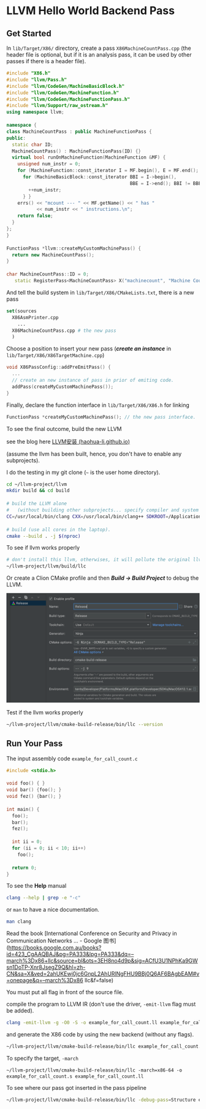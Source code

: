 # LLVM Hello World Backend Pass 

## Get Started 

In `lib/Target/X86/` directory, create a pass `X86MachineCountPass.cpp` (the header file is optional, but if it is an analysis pass, it can be used by other passes if there is a header file). 

```cpp
#include "X86.h"
#include "llvm/Pass.h"
#include "llvm/CodeGen/MachineBasicBlock.h"
#include "llvm/CodeGen/MachineFunction.h"
#include "llvm/CodeGen/MachineFunctionPass.h"
#include "llvm/Support/raw_ostream.h"
using namespace llvm;

namespace {
class MachineCountPass : public MachineFunctionPass {
public:
  static char ID;
  MachineCountPass() : MachineFunctionPass(ID) {}
  virtual bool runOnMachineFunction(MachineFunction &MF) {
    unsigned num_instr = 0;
    for (MachineFunction::const_iterator I = MF.begin(), E = MF.end(); I != E; ++I) {
      for (MachineBasicBlock::const_iterator BBI = I->begin(),
                                             BBE = I->end(); BBI != BBE; ++BBI) {
        ++num_instr;
      } }
    errs() << "mcount --- " << MF.getName() << " has "
           << num_instr << " instructions.\n";
    return false;
  }
};
}

FunctionPass *llvm::createMyCustomMachinePass() {
  return new MachineCountPass();
}

char MachineCountPass::ID = 0;
   static RegisterPass<MachineCountPass> X("machinecount", "Machine CountPass");
```

And tell the build system in `lib/Target/X86/CMakeLists.txt`, there is a new pass 

```cmake
set(sources
  X86AsmPrinter.cpp
	... 
  X86MachineCountPass.cpp # the new pass 
  )
```

Choose a position to insert your new pass (***create an instance*** in `lib/Target/X86/X86TargetMachine.cpp`)

```cpp
void X86PassConfig::addPreEmitPass() {
  ... 
  // create an new instance of pass in prior of emiting code. 
  addPass(createMyCustomMachinePass()); 
}
```

Finally, declare the function interface in `lib/Target/X86/X86.h`  for linking 

```cpp
FunctionPass *createMyCustomMachinePass(); // the new pass interface.
```

To see the final outcome, build the new LLVM 

see the blog here [LLVM安装 (haohua-li.github.io)](https://haohua-li.github.io/2022/01/18/llvm-installation.html)

(assume the llvm has been built, hence, you don't have to enable any subprojects). 

I do the testing in my git clone (`~` is the user home directory). 

```bash
cd ~/llvm-project/llvm 
mkdir build && cd build

# build the LLVM alone 
# 	(without building other subprojects... specify compiler and system SDK(the SDK depends on the system version))
CC=/usr/local/bin/clang CXX=/usr/local/bin/clang++ SDKROOT=/Applications/Xcode.app/Contents/Developer/Platforms/MacOSX.platform/Developer/SDKs/MacOSX12.1.sdk cmake ../llvm -G Ninja -DCMAKE_BUILD_TYPE="Release"

# build (use all cores in the laptop). 
cmake --build . -j $(nproc)
```

To see if llvm works properly 

```bash
# don't install this llvm, otherwises, it will pollute the original llvm. 
~/llvm-project/llvm/build/llc 
```

Or create a Clion CMake profile and then ***Build -> Build Project*** to debug the LLVM. 

![image-20220222113345129](https://raw.githubusercontent.com/haohua-li/photo-asset-repo/main/imgs/image-20220222113345129.png)

Test if the llvm works properly 

```bash
~/llvm-project/llvm/cmake-build-release/bin/llc --version 
```

## Run Your Pass 

The input assembly code `example_for_call_count.c`

```c
#include <stdio.h>

void foo() { }
void bar() {foo(); }
void fez() {bar(); }

int main() {
  foo();
  bar();
  fez();

  int ii = 0;
  for (ii = 0; ii < 10; ii++)
    foo();

  return 0;
}
```

To see the **Help** manual 

```bash
clang --help | grep -e "-c"
```

or `man` to have a nice documentation. 

```bash
man clang
```

Read the book [International Conference on Security and Privacy in Communication Networks ... - Google 图书](https://books.google.com.au/books?id=423_CgAAQBAJ&pg=PA333&lpg=PA333&dq=–march%3Dx86+llc&source=bl&ots=3EH8no4d9p&sig=ACfU3U1NPhKa9GWsn1DoTP-Xnr8JsegZ9Q&hl=zh-CN&sa=X&ved=2ahUKEwj0jc6GnpL2AhURlNgFHU9BBj0Q6AF6BAgbEAM#v=onepage&q=–march%3Dx86 llc&f=false)

You must put all flag in front of the source file. 

compile the program to LLVM IR (don't use the driver, `-emit-llvm` flag must be added). 

```bash
clang -emit-llvm -g -O0 -S -o example_for_call_count.ll example_for_call_count.c 
```

and generate the X86 code by using the new backend (without any flags).

```bash
~/llvm-project/llvm/cmake-build-release/bin/llc example_for_call_count.ll
```

To specify the target, `-march` 

```
~/llvm-project/llvm/cmake-build-release/bin/llc -march=x86-64 -o example_for_call_count.s example_for_call_count.ll
```

To see where our pass got inserted in the pass pipeline

```bash
~/llvm-project/llvm/cmake-build-release/bin/llc -debug-pass=Structure example_for_call_count.ll
```





